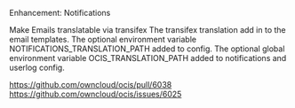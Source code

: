Enhancement: Notifications

Make Emails translatable via transifex
The transifex translation add in to the email templates.
The optional environment variable NOTIFICATIONS_TRANSLATION_PATH added to config.
The optional global environment variable OCIS_TRANSLATION_PATH added to notifications and userlog config.

https://github.com/owncloud/ocis/pull/6038
https://github.com/owncloud/ocis/issues/6025
